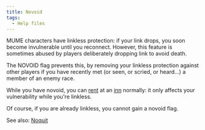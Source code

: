 ```yaml
---
title: Novoid
tags:
  - Help files
---
```

MUME characters have linkless protection: if your link drops, you soon
become invulnerable until you reconnect. However, this feature is
sometimes abused by players deliberately dropping link to avoid death.

The NOVOID flag prevents this, by removing your linkless protection
against other players if you have recently met (or seen, or scried, or
heard...) a member of an enemy race.

While you have novoid, you can [rent](rent "wikilink") at an
[inn](inn "wikilink") normally: it only affects your vulnerability while
you're linkless.

Of course, if you are already linkless, you cannot gain a novoid flag.

See also: [Noquit](Noquit "wikilink")
